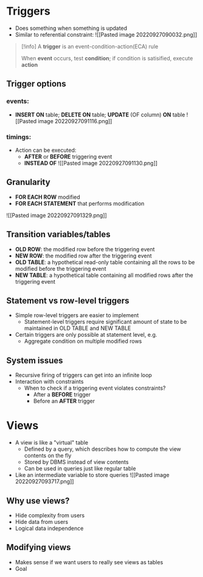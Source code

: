 # Triggers
- Does something when something is updated
- Similar to referential constraint:
![[Pasted image 20220927090032.png]]

> [!info] 
> A **trigger** is an event-condition-action(ECA) rule
> 
> When **event** occurs, test **condition**; if condition is satisified, execute **action**


## Trigger options
### events:
- **INSERT ON** table; **DELETE ON** table; **UPDATE** (OF column) **ON** table
![[Pasted image 20220927091116.png]]

### timings:
- Action can be executed:
	- **AFTER** or **BEFORE** triggering event 
	- **INSTEAD OF**
![[Pasted image 20220927091130.png]]

## Granularity
- **FOR EACH ROW** modified
- **FOR EACH STATEMENT** that performs modification 

![[Pasted image 20220927091329.png]]

## Transition variables/tables

- **OLD ROW**: the modified row before the triggering event
- **NEW ROW**: the modified row after the triggering event
- **OLD TABLE**: a hypothetical read-only table containing all the rows to be modified before the triggering event
- **NEW TABLE**: a hypothetical table containing all modified rows after the triggering event

## Statement vs row-level triggers
- Simple row-level triggers are easier to implement 
	- Statement-level triggers require significant amount of state to be maintained in OLD TABLE and NEW TABLE
- Certain triggers are only possible at statement level, e.g.
	- Aggregate condition on multiple modified rows

## System issues
- Recursive firing of triggers can get into an infinite loop
- Interaction with constraints
	- When to check if a triggering event violates constraints?
		- After a **BEFORE** trigger
		- Before an **AFTER** trigger

# Views

- A view is like a "virtual" table
	- Defined by a query, which describes how to compute the view contents on the fly
	- Stored by DBMS instead of view contents
	- Can be used in queries just like regular table
- Like an intermediate variable to store queries 
![[Pasted image 20220927093717.png]]

## Why use views?
- Hide complexity from users
- Hide data from users
- Logical data independence

## Modifying views
- Makes sense if we want users to really see views as tables
- Goal